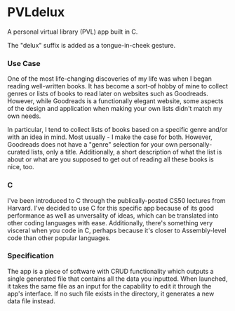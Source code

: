 # PVLdelux
A personal virtual library (PVL) app built in C.

The "delux" suffix is added as a tongue-in-cheek gesture.

### Use Case
One of the most life-changing discoveries of my life was when I began reading well-written books. It has become a sort-of hobby of mine to collect genres or lists of books to read later on websites such as Goodreads. However, while Goodreads is a functionally elegant website, some aspects of the design and application when making your own lists didn't match my own needs.

In particular, I tend to collect lists of books based on a specific genre and/or with an idea in mind. Most usually - I make the case for both. However, Goodreads does not have a "genre" selection for your own personally-curated lists, only a title.
Additionally, a short description of what the list is about or what are you supposed to get out of reading all these books is nice, too.

### C
I've been introduced to C through the publically-posted CS50 lectures from Harvard. I've decided to use C for this specific app because of its good performance as well as unversality of ideas, which can be translated into other coding languages with ease. Additionally, there's something very visceral when you code in C, perhaps because it's closer to Assembly-level code than other popular languages.

### Specification
The app is a piece of software with CRUD functionality which outputs a single generated file that contains all the data you inputted. When launched, it takes the same file as an input for the capability to edit it through the app's interface. If no such file exists in the directory, it generates a new data file instead.
